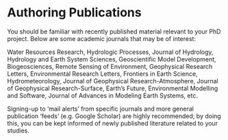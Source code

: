 # Authoring Publications




You should be familiar with recently published material relevant to your PhD project. Below are some academic journals that may be of interest:

Water Resources Research, Hydrologic Processes, Journal of Hydrology, Hydrology and Earth System Sciences, Geoscientific Model Development, Biogeosciences, Remote Sensing of Environment, Geophysical Research Letters, Environmental Research Letters, Frontiers in Earth Science, Hydrometeorology, Journal of Geophysical Research-Atmosphere, Journal of Geophysical Research-Surface, Earth’s Future, Environmental Modelling and Software, Journal of Advances in Modeling Earth Systems, etc.

Signing-up to ‘mail alerts’ from specific journals and more general publication ‘feeds’ (e.g. Google Scholar) are highly recommended; by doing this, you can be kept informed of newly published literature related to your studies.
